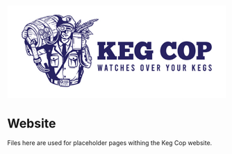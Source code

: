 [![Keg Cop Logo](https://github.com/lbussy/keg-cop/raw/master/logos/readmeheader.jpg "Keg Cop")](http://www.kegcop.com/)

# Website

Files here are used for placeholder pages withing the Keg Cop website.

